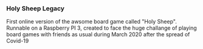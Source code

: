 ### Holy Sheep Legacy

First online version of the awsome board game called "Holy Sheep".
Runnable on a Raspberry PI 3, created to face the huge challange of playing board games with friends as usual during March 2020 after the spread of Covid-19
